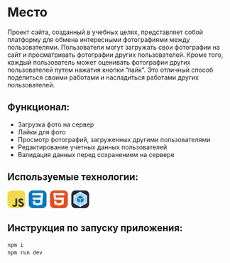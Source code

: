 # Место

Проект сайта, созданный в учебных целях, представляет собой платформу для обмена интересными фотографиями между пользователями. Пользователи могут загружать свои фотографии на сайт и просматривать фотографии других пользователей. Кроме того, каждый пользователь может оценивать фотографии других пользователей путем нажатия кнопки “лайк”. Это отличный способ поделиться своими работами и насладиться работами других пользователей.

## Функционал: 

* Загрузка фото на сервер
* Лайки для фото
* Просмотр фотографий, загруженных другими пользователями
* Редактирование учетных данных пользователей
* Валидация данных перед сохранением на сервере

## Используемые технологии:

<div>
  <img src="https://raw.githubusercontent.com/tandpfun/skill-icons/59059d9d1a2c092696dc66e00931cc1181a4ce1f/icons/JavaScript.svg" title="JavaScript" alt="JavaScript" width="40" height="40"/>&nbsp;
  <img src="https://raw.githubusercontent.com/tandpfun/skill-icons/a50fa57465e82a1147fa512fb3d64cc5902df578/icons/CSS.svg"  title="CSS3" alt="CSS" width="40" height="40"/>&nbsp;
  <img src="https://raw.githubusercontent.com/tandpfun/skill-icons/a50fa57465e82a1147fa512fb3d64cc5902df578/icons/HTML.svg" title="HTML5" alt="HTML" width="40" height="40"/>&nbsp;
  <img src="https://raw.githubusercontent.com/tandpfun/skill-icons/59059d9d1a2c092696dc66e00931cc1181a4ce1f/icons/Webpack-Dark.svg" title="Webpack" alt="Webpack" width="40" height="40"/>&nbsp;
</div>

## Инструкция по запуску приложения:
```BASH
npm i
npm run dev 
```
